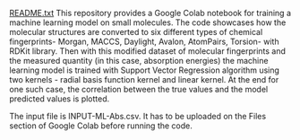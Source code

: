[README.txt](https://github.com/vukoviclab/AB-fluorescent-probes/files/14337052/README.txt)
This repository provides a Google Colab notebook for training a machine learning model on small molecules. The code showcases how the molecular structures are converted to six different types of chemical fingerprints- Morgan, MACCS, Daylight, Avalon, AtomPairs, Torsion- with RDKit library. Then with this modified dataset of molecular fingerprints and the measured quantity (in this case, absorption energies) the machine learning model is trained with Support Vector Regression algorithm using two kernels - radial basis function kernel and linear kernel. At the end for one such case, the correlation between the true values and the model predicted values is plotted. 

The input file is INPUT-ML-Abs.csv. It has to be uploaded on the Files section of Google Colab before running the code. 
